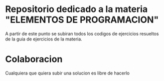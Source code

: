 # Repositorio dedicado a la materia "ELEMENTOS DE PROGRAMACION"

A partir de este punto se subiran todos los codigos de ejercicios resueltos de la guia de ejercicios de la materia.

# Colaboracion

Cualquiera que quiera subir una solucion es libre de hacerlo
